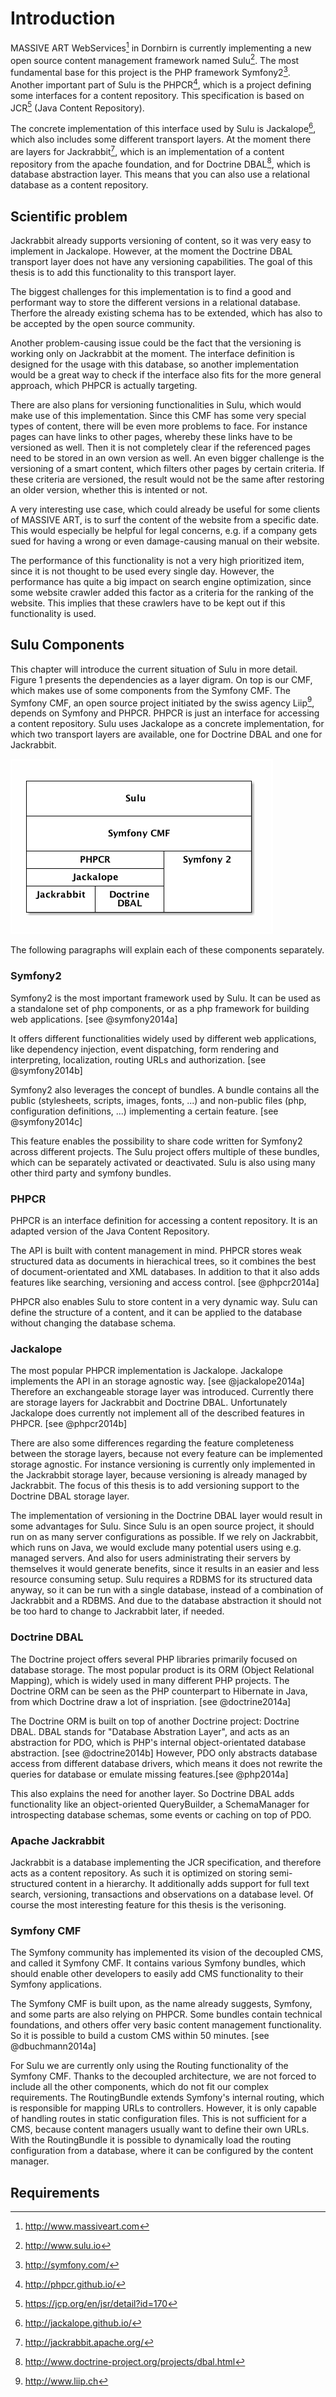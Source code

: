 # Introduction
MASSIVE ART WebServices[^1] in Dornbirn is currently implementing a new open
source content management framework named Sulu[^2]. The most fundamental base
for this project is the PHP framework Symfony2[^3]. Another important part of
Sulu is the PHPCR[^4], which is a project defining some interfaces for a content
repository. This specification is based on JCR[^5] (Java Content Repository).

The concrete implementation of this interface used by Sulu is Jackalope[^6],
which also includes some different transport layers. At the moment there are
layers for Jackrabbit[^7], which is an implementation of a content repository
from the apache foundation, and for Doctrine DBAL[^8], which is database
abstraction layer. This means that you can also use a relational database as a
content repository.

## Scientific problem

Jackrabbit already supports versioning of content, so it was very easy to
implement in Jackalope. However, at the moment the Doctrine DBAL transport
layer does not have any versioning capabilities. The goal of this thesis is to
add this functionality to this transport layer.

The biggest challenges for this implementation is to find a good and performant
way to store the different versions in a relational database. Therfore the
already existing schema has to be extended, which has also to be accepted by
the open source community.

Another problem-causing issue could be the fact that the versioning is working
only on Jackrabbit at the moment. The interface definition is designed for the
usage with this database, so another implementation would be a great way to
check if the interface also fits for the more general approach, which PHPCR is
actually targeting.

There are also plans for versioning functionalities in Sulu, which would make
use of this implementation. Since this CMF has some very special types of
content, there will be even more problems to face. For instance pages can have
links to other pages, whereby these links have to be versioned as well. Then it
is not completely clear if the referenced pages need to be stored in an own
version as well. An even bigger challenge is the versioning of a smart content,
which filters other pages by certain criteria. If these criteria are versioned,
the result would not be the same after restoring an older version, whether this
is intented or not.

A very interesting use case, which could already be useful for some clients of
MASSIVE ART, is to surf the content of the website from a specific date. This
would especially be helpful for legal concerns, e.g. if a company gets sued for
having a wrong or even damage-causing manual on their website.

The performance of this functionality is not a very high prioritized item,
since it is not thought to be used every single day. However, the performance
has quite a big impact on search engine optimization, since some website
crawler added this factor as a criteria for the ranking of the website. This
implies that these crawlers have to be kept out if this functionality is used.

## Sulu Components
This chapter will introduce the current situation of Sulu in more detail.
Figure 1 presents the dependencies as a layer digram. On top is our CMF, which
makes use of some components from the Symfony CMF. The Symfony CMF, an open
source project initiated by the swiss agency Liip[^9], depends on Symfony and
PHPCR. PHPCR is just an interface for accessing a content repository. Sulu uses
Jackalope as a concrete implementation, for which two transport layers are
available, one for Doctrine DBAL and one for Jackrabbit.

![The layer architecture of Sulu](diagrams/overview.png)

The following paragraphs will explain each of these components separately.

### Symfony2
Symfony2 is the most important framework used by Sulu. It can be used as a
standalone set of php components, or as a php framework for building web
applications. [see @symfony2014a]

It offers different functionalities widely used by different web applications,
like dependency injection, event dispatching, form rendering and interpreting,
localization, routing URLs and authorization. [see @symfony2014b]

Symfony2 also leverages the concept of bundles. A bundle contains all the
public (stylesheets, scripts, images, fonts, ...) and non-public files (php,
configuration definitions, ...) implementing a certain feature.
[see @symfony2014c]

This feature enables the possibility to share code written for Symfony2 across
different projects. The Sulu project offers multiple of these bundles, which
can be separately activated or deactivated. Sulu is also using many other third
party and symfony bundles.

### PHPCR
PHPCR is an interface definition for accessing a content repository. It is an
adapted version of the Java Content Repository.

The API is built with content management in mind. PHPCR stores weak structured
data as documents in hierachical trees, so it combines the best of
document-orientated and XML databases. In addition to that it also adds
features like searching, versioning and access control. [see @phpcr2014a]

PHPCR also enables Sulu to store content in a very dynamic way. Sulu can define
the structure of a content, and it can be applied to the database without
changing the database schema.

### Jackalope
The most popular PHPCR implementation is Jackalope. Jackalope implements the
API in an storage agnostic way. [see @jackalope2014a] Therefore an exchangeable
storage layer was introduced. Currently there are storage layers for Jackrabbit
and Doctrine DBAL. Unfortunately Jackalope does currently not implement all of
the described features in PHPCR. [see @phpcr2014b]

There are also some differences regarding the feature completeness between the
storage layers, because not every feature can be implemented storage agnostic.
For instance versioning is currently only implemented in the Jackrabbit storage
layer, because versioning is already managed by Jackrabbit. The focus of this
thesis is to add versioning support to the Doctrine DBAL storage layer.

The implementation of versioning in the Doctrine DBAL layer would result in
some advantages for Sulu. Since Sulu is an open source project, it should run
on as many server configurations as possible. If we rely on Jackrabbit, which
runs on Java, we would exclude many potential users using e.g. managed servers.
And also for users administrating their servers by themselves it would generate
benefits, since it results in an easier and less resource consuming setup. Sulu
requires a RDBMS for its structured data anyway, so it can be run with a single
database, instead of a combination of Jackrabbit and a RDBMS. And due to the
database abstraction it should not be too hard to change to Jackrabbit later,
if needed.

### Doctrine DBAL
The Doctrine project offers several PHP libraries primarily focused on database
storage. The most popular product is its ORM (Object Relational Mapping), which
is widely used in many different PHP projects. The Doctrine ORM can be seen as
the PHP counterpart to Hibernate in Java, from which Doctrine draw a lot of
inspriation.
[see @doctrine2014a]

The Doctrine ORM is built on top of another Doctrine project: Doctrine DBAL.
DBAL stands for "Database Abstration Layer", and acts as an abstraction for
PDO, which is PHP's internal object-orientated database abstraction.
[see @doctrine2014b] However, PDO only abstracts database access from different
database drivers, which means it does not rewrite the queries for database or
emulate missing features.[see @php2014a]

This also explains the need for another layer. So Doctrine DBAL adds
functionality like an object-oriented QueryBuilder, a SchemaManager for
introspecting database schemas, some events or caching on top of PDO.

### Apache Jackrabbit
Jackrabbit is a database implementing the JCR specification, and therefore acts
as a content repository. As such it is optimized on storing semi-structured
content in a hierarchy. It additionally adds support for full text search,
versioning, transactions and observations on a database level. Of course the
most interesting feature for this thesis is the verisoning.

### Symfony CMF
The Symfony community has implemented its vision of the decoupled CMS, and
called it Symfony CMF. It contains various Symfony bundles, which should enable
other developers to easily add CMS functionality to their Symfony applications.

The Symfony CMF is built upon, as the name already suggests, Symfony, and some
parts are also relying on PHPCR. Some bundles contain technical foundations,
and others offer very basic content management functionality. So it is
possible to build a custom CMS within 50 minutes. [see @dbuchmann2014a]

For Sulu we are currently only using the Routing functionality of the Symfony
CMF. Thanks to the decoupled architecture, we are not forced to include all the
other components, which do not fit our complex requirements. The RoutingBundle
extends Symfony's internal routing, which is responsible for mapping URLs to
controllers. However, it is only capable of handling routes in static
configuration files. This is not sufficient for a CMS, because content managers
usually want to define their own URLs. With the RoutingBundle it is possible to
dynamically load the routing configuration from a database, where it can be
configured by the content manager.

## Requirements

[^1]: <http://www.massiveart.com>
[^2]: <http://www.sulu.io>
[^3]: <http://symfony.com/>
[^4]: <http://phpcr.github.io/>
[^5]: <https://jcp.org/en/jsr/detail?id=170>
[^6]: <http://jackalope.github.io/>
[^7]: <http://jackrabbit.apache.org/>
[^8]: <http://www.doctrine-project.org/projects/dbal.html>
[^9]: <http://www.liip.ch>

